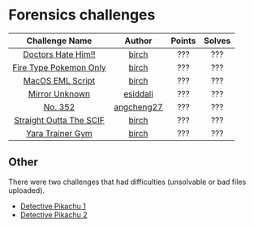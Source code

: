 # Forensics challenges

|                   Challenge Name                     | Author | Points | Solves |
|:----------------------------------------------------:|:------:|:------:|:------:
| [Doctors Hate Him!!](./doctors-hate-him) | [birch](https://github.com/ald3ns) | ??? | ??? |
| [Fire Type Pokemon Only ](./fire-type-pokemon-only) | [birch](https://github.com/ald3ns) | ??? | ??? |
| [MacOS EML Script](./macos-eml-script) | [birch](https://github.com/ald3ns) | ??? | ??? |
| [Mirror Unknown](./mirror-unknown) | [esiddali](https://github.com/esiddali) | ??? | ??? |
| [No. 352](./No-352) | [angcheng27](https://github.com/angcheng27) | ??? | ??? |
| [Straight Outta The SCIF](./straight-out-tha-scif) | [birch](https://github.com/ald3ns) | ??? | ??? |
| [Yara Trainer Gym](./yara-trainer-gym) | [birch](https://github.com/ald3ns) | ??? | ??? |

## Other
There were two challenges that had difficulties (unsolvable or bad files uploaded).

* [Detective Pikachu 1](./detective-pikachu-1)
* [Detective Pikachu 2](./detective-pikachu-1)

